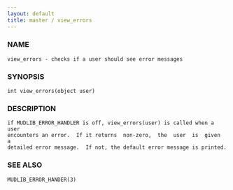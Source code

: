 ```yaml
---
layout: default
title: master / view_errors
---
```


### NAME

    view_errors - checks if a user should see error messages

### SYNOPSIS

    int view_errors(object user)

### DESCRIPTION

    if MUDLIB_ERROR_HANDLER is off, view_errors(user) is called when a user
    encounters an error.  If it returns  non-zero,  the  user  is  given  a
    detailed error message.  If not, the default error message is printed.

### SEE ALSO

    MUDLIB_ERROR_HANDER(3)

